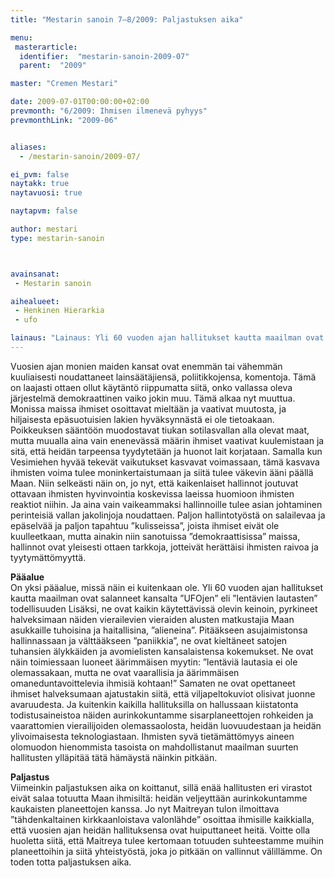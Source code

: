```yaml
---
title: "Mestarin sanoin 7–8/2009: Paljastuksen aika"

menu:
 masterarticle:
  identifier:  "mestarin-sanoin-2009-07"
  parent:  "2009"

master: "Cremen Mestari"

date: 2009-07-01T00:00:00+02:00
prevmonth: "6/2009: Ihmisen ilmenevä pyhyys"
prevmonthLink: "2009-06"


aliases:
  - /mestarin-sanoin/2009-07/

ei_pvm: false
naytakk: true
naytavuosi: true

naytapvm: false

author: mestari
type: mestarin-sanoin



avainsanat:
 - Mestarin sanoin

aihealueet:
 - Henkinen Hierarkia
 - ufo

lainaus: "Lainaus: Yli 60 vuoden ajan hallitukset kautta maailman ovat salanneet kansalta &#8221;UFOjen&#8221; eli &#8221;lentävien lautasten&#8221; todellisuuden Lisäksi, ne ovat kaikin käytettävissä olevin keinoin, pyrkineet halveksimaan näiden vierailevien vieraiden alusten matkustajia Maan asukkaille tuhoisina ja haitallisina, &#8221;alieneina&#8221;. "
---
```

<p>Vuosien ajan monien maiden kansat ovat enemmän tai vähemmän kuuliaisesti noudattaneet lainsäätäjiensä, poliitikkojensa, komentoja. Tämä on laajasti ottaen ollut käytäntö riippumatta siitä, onko vallassa oleva järjestelmä demokraattinen vaiko jokin muu. Tämä alkaa nyt muuttua. Monissa maissa ihmiset osoittavat mieltään ja vaativat muutosta, ja hiljaisesta epäsuotuisien lakien hyväksynnästä ei ole tietoakaan. Poikkeuksen sääntöön muodostavat tiukan sotilasvallan alla olevat maat, mutta muualla aina vain enenevässä määrin ihmiset vaativat kuulemistaan ja sitä, että heidän tarpeensa tyydytetään ja huonot lait korjataan. Samalla kun Vesimiehen hyvää tekevät vaikutukset kasvavat voimassaan, tämä kasvava ihmisten voima tulee moninkertaistumaan ja siitä tulee väkevin ääni päällä Maan. Niin selkeästi näin on, jo nyt, että kaikenlaiset hallinnot joutuvat ottavaan ihmisten hyvinvointia koskevissa laeissa huomioon ihmisten reaktiot niihin. Ja aina vain vaikeammaksi hallinnoille tulee asian johtaminen perinteisiä vallan jakolinjoja noudattaen. Paljon hallintotyöstä on salailevaa ja epäselvää ja paljon tapahtuu &#8221;kulisseissa&#8221;, joista ihmiset eivät ole kuulleetkaan, mutta ainakin niin sanotuissa &#8221;demokraattisissa&#8221; maissa, hallinnot ovat yleisesti ottaen tarkkoja, jotteivät herättäisi ihmisten raivoa ja tyytymättömyyttä.</p>
<p><strong>Pääalue</strong><br />
On yksi pääalue, missä näin ei kuitenkaan ole. Yli 60 vuoden ajan hallitukset kautta maailman ovat salanneet kansalta &#8221;UFOjen&#8221; eli &#8221;lentävien lautasten&#8221; todellisuuden Lisäksi, ne ovat kaikin käytettävissä olevin keinoin, pyrkineet halveksimaan näiden vierailevien vieraiden alusten matkustajia Maan asukkaille tuhoisina ja haitallisina, &#8221;alieneina&#8221;. Pitääkseen asujaimistonsa hallinnassaan ja välttääkseen &#8221;paniikkia&#8221;, ne ovat kieltäneet satojen tuhansien älykkäiden ja avomielisten kansalaistensa kokemukset. Ne ovat näin toimiessaan luoneet äärimmäisen myytin: &#8221;lentäviä lautasia ei ole olemassakaan, mutta ne ovat vaarallisia ja äärimmäisen omaneduntavoittelevia ihmisiä kohtaan!&#8221; Samaten ne ovat opettaneet ihmiset halveksumaan ajatustakin siitä, että viljapeltokuviot olisivat juonne avaruudesta. Ja kuitenkin kaikilla hallituksilla on hallussaan kiistatonta todistusaineistoa näiden aurinkokuntamme sisarplaneettojen rohkeiden ja vaarattomien vierailijoiden olemassaolosta, heidän luovuudestaan ja heidän ylivoimaisesta teknologiastaan. Ihmisten syvä tietämättömyys aineen olomuodon hienommista tasoista on mahdollistanut maailman suurten hallitusten ylläpitää tätä hämäystä näinkin pitkään.</p>
<p><strong>Paljastus</strong><br />
Viimeinkin paljastuksen aika on koittanut, sillä enää hallitusten eri virastot eivät salaa totuutta Maan ihmisiltä: heidän veljeyttään aurinkokuntamme kaukaisten planeettojen kanssa. Jo nyt Maitreyan tulon ilmoittava &#8221;tähdenkaltainen kirkkaanloistava valonlähde&#8221; osoittaa ihmisille kaikkialla, että vuosien ajan heidän hallituksensa ovat huiputtaneet heitä. Voitte olla huoletta siitä, että Maitreya tulee kertomaan totuuden suhteestamme muihin planeettoihin ja siitä yhteistyöstä, joka jo pitkään on vallinnut välillämme. On toden totta paljastuksen aika.</p>